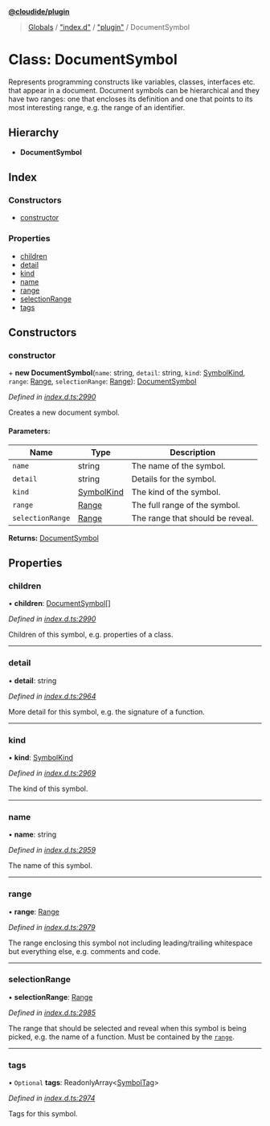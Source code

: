 **[@cloudide/plugin](../README.md)**

> [Globals](../README.md) / ["index.d"](../modules/_index_d_.md) / ["plugin"](../modules/_index_d_._plugin_.md) / DocumentSymbol

# Class: DocumentSymbol

Represents programming constructs like variables, classes, interfaces etc. that appear in a document. Document
symbols can be hierarchical and they have two ranges: one that encloses its definition and one that points to
its most interesting range, e.g. the range of an identifier.

## Hierarchy

* **DocumentSymbol**

## Index

### Constructors

* [constructor](_index_d_._plugin_.documentsymbol.md#constructor)

### Properties

* [children](_index_d_._plugin_.documentsymbol.md#children)
* [detail](_index_d_._plugin_.documentsymbol.md#detail)
* [kind](_index_d_._plugin_.documentsymbol.md#kind)
* [name](_index_d_._plugin_.documentsymbol.md#name)
* [range](_index_d_._plugin_.documentsymbol.md#range)
* [selectionRange](_index_d_._plugin_.documentsymbol.md#selectionrange)
* [tags](_index_d_._plugin_.documentsymbol.md#tags)

## Constructors

### constructor

\+ **new DocumentSymbol**(`name`: string, `detail`: string, `kind`: [SymbolKind](../enums/_index_d_._plugin_.symbolkind.md), `range`: [Range](_index_d_._plugin_.range.md), `selectionRange`: [Range](_index_d_._plugin_.range.md)): [DocumentSymbol](_index_d_._plugin_.documentsymbol.md)

*Defined in [index.d.ts:2990](https://github.com/shuyaqian/cloudide-plugin-api/blob/57a3a2a/index.d.ts#L2990)*

Creates a new document symbol.

#### Parameters:

Name | Type | Description |
------ | ------ | ------ |
`name` | string | The name of the symbol. |
`detail` | string | Details for the symbol. |
`kind` | [SymbolKind](../enums/_index_d_._plugin_.symbolkind.md) | The kind of the symbol. |
`range` | [Range](_index_d_._plugin_.range.md) | The full range of the symbol. |
`selectionRange` | [Range](_index_d_._plugin_.range.md) | The range that should be reveal.  |

**Returns:** [DocumentSymbol](_index_d_._plugin_.documentsymbol.md)

## Properties

### children

•  **children**: [DocumentSymbol](_index_d_._plugin_.documentsymbol.md)[]

*Defined in [index.d.ts:2990](https://github.com/shuyaqian/cloudide-plugin-api/blob/57a3a2a/index.d.ts#L2990)*

Children of this symbol, e.g. properties of a class.

___

### detail

•  **detail**: string

*Defined in [index.d.ts:2964](https://github.com/shuyaqian/cloudide-plugin-api/blob/57a3a2a/index.d.ts#L2964)*

More detail for this symbol, e.g. the signature of a function.

___

### kind

•  **kind**: [SymbolKind](../enums/_index_d_._plugin_.symbolkind.md)

*Defined in [index.d.ts:2969](https://github.com/shuyaqian/cloudide-plugin-api/blob/57a3a2a/index.d.ts#L2969)*

The kind of this symbol.

___

### name

•  **name**: string

*Defined in [index.d.ts:2959](https://github.com/shuyaqian/cloudide-plugin-api/blob/57a3a2a/index.d.ts#L2959)*

The name of this symbol.

___

### range

•  **range**: [Range](_index_d_._plugin_.range.md)

*Defined in [index.d.ts:2979](https://github.com/shuyaqian/cloudide-plugin-api/blob/57a3a2a/index.d.ts#L2979)*

The range enclosing this symbol not including leading/trailing whitespace but everything else, e.g. comments and code.

___

### selectionRange

•  **selectionRange**: [Range](_index_d_._plugin_.range.md)

*Defined in [index.d.ts:2985](https://github.com/shuyaqian/cloudide-plugin-api/blob/57a3a2a/index.d.ts#L2985)*

The range that should be selected and reveal when this symbol is being picked, e.g. the name of a function.
Must be contained by the [`range`](#DocumentSymbol.range).

___

### tags

• `Optional` **tags**: ReadonlyArray\<[SymbolTag](../enums/_index_d_._plugin_.symboltag.md)>

*Defined in [index.d.ts:2974](https://github.com/shuyaqian/cloudide-plugin-api/blob/57a3a2a/index.d.ts#L2974)*

Tags for this symbol.
